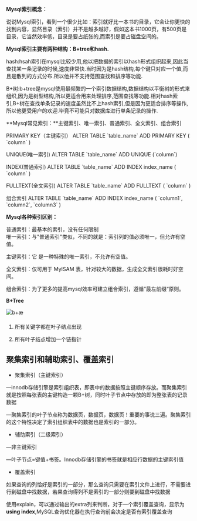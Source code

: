 **Mysql索引概念：** 

说说Mysql索引，看到一个很少比如：索引就好比一本书的目录，它会让你更快的找到内容，显然目录（索引）并不是越多越好，假如这本书1000页，有500页是目录，它当然效率低，目录是要占纸张的,而索引是要占磁盘空间的。

**Mysql索引主要有两种结构：B+tree和hash.**

hash:hsah索引在mysql比较少用,他以把数据的索引以hash形式组织起来,因此当查找某一条记录的时候,速度非常快.当时因为是hash结构,每个键只对应一个值,而且是散列的方式分布.所以他并不支持范围查找和排序等功能.

B+树:b+tree是mysql使用最频繁的一个索引数据结构,数据结构以平衡树的形式来组织,因为是树型结构,所以更适合用来处理排序,范围查找等功能.相对hash索引,B+树在查找单条记录的速度虽然比不上hash索引,但是因为更适合排序等操作,所以他更受用户的欢迎.毕竟不可能只对数据库进行单条记录的操作.

**Mysql常见索引：**主键索引、唯一索引、普通索引、全文索引、组合索引

PRIMARY KEY（主键索引）  ALTER TABLE \`table_name\` ADD PRIMARY KEY ( \`column\` )

 UNIQUE(唯一索引)     ALTER TABLE \`table_name\` ADD UNIQUE (\`column\`)

INDEX(普通索引)     ALTER TABLE \`table\_name\` ADD INDEX index\_name ( \`column\` ) 

FULLTEXT(全文索引)      ALTER TABLE \`table_name\` ADD FULLTEXT ( \`column\` ) 

组合索引   ALTER TABLE \`table\_name\` ADD INDEX index\_name ( \`column1\`, \`column2\`, \`column3\` )

**Mysql各种索引区别：**

普通索引：最基本的索引，没有任何限制  
唯一索引：与"普通索引"类似，不同的就是：索引列的值必须唯一，但允许有空值。 

主键索引：它 是一种特殊的唯一索引，不允许有空值。

全文索引：仅可用于 MyISAM 表，针对较大的数据，生成全文索引很耗时好空间。 

组合索引：为了更多的提高mysql效率可建立组合索引，遵循”最左前缀“原则。

**B+Tree**

![b+æ ](https://tech.meituan.com/img/mysql_index/btree.jpg) 

1. 所有关键字都在叶子结点出现

2. 所有叶子结点增加一个链指针

## 聚集索引和辅助索引、覆盖索引

- 聚集索引（主键索引）  

—innodb存储引擎是索引组织表，即表中的数据按照主键顺序存放。而聚集索引就是按照每张表的主键构造一颗B+树，同时叶子节点中存放的即为整张表的记录数据

—聚集索引的叶子节点称为数据页，数据页，数据页！重要的事说三遍。聚集索引的这个特性决定了索引组织表中的数据也是索引的一部分。

- 辅助索引（二级索引）  

—非主键索引

—叶子节点=键值+书签。Innodb存储引擎的书签就是相应行数据的主键索引值

- 覆盖索引

如果查询的列恰好是索引的一部分，那么查询只需要在索引文件上进行，不需要进行到磁盘中找数据，若果查询得列不是索引的一部分则要到磁盘中找数据

使用explain，可以通过输出的extra列来判断，对于一个索引覆盖查询，显示为**using index**,MySQL查询优化器在执行查询前会决定是否有索引覆盖查询
